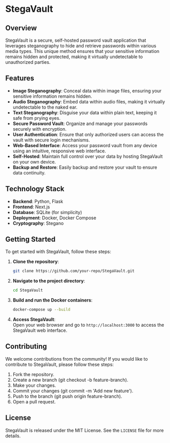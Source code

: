 # StegaVault

## Overview
StegaVault is a secure, self-hosted password vault application that leverages steganography to hide and retrieve passwords within various media types. This unique method ensures that your sensitive information remains hidden and protected, making it virtually undetectable to unauthorized parties. 

## Features
- **Image Steganography**: Conceal data within image files, ensuring your sensitive information remains hidden.
- **Audio Steganography**: Embed data within audio files, making it virtually undetectable to the naked ear.
- **Text Steganography**: Disguise your data within plain text, keeping it safe from prying eyes.
- **Secure Password Vault**: Organize and manage your passwords securely with encryption.
- **User Authentication**: Ensure that only authorized users can access the vault with secure login mechanisms.
- **Web-Based Interface**: Access your password vault from any device using an intuitive, responsive web interface.
- **Self-Hosted**: Maintain full control over your data by hosting StegaVault on your own device.
- **Backup and Restore**: Easily backup and restore your vault to ensure data continuity.

## Technology Stack
- **Backend**: Python, Flask
- **Frontend**: Next.js
- **Database**: SQLite (for simplicity)
- **Deployment**: Docker, Docker Compose
- **Cryptography**: Stegano

## Getting Started
To get started with StegaVault, follow these steps:

1. **Clone the repository**:
   ```bash
   git clone https://github.com/your-repo/StegaVault.git
    ```
2. **Navigate to the project directory**:
    ```bash
    cd StegaVault
    ```
3. **Build and run the Docker containers**:
    ```bash
    docker-compose up --build
    ```
4. **Access StegaVault**:\
Open your web browser and go to `http://localhost:3000` to access the StegaVault web interface.

## Contributing
We welcome contributions from the community! If you would like to contribute to StegaVault, please follow these steps:

1. Fork the repository.
2. Create a new branch (git checkout -b feature-branch).
3. Make your changes.
4. Commit your changes (git commit -m 'Add new feature').
5. Push to the branch (git push origin feature-branch).
6. Open a pull request.

## License

StegaVault is released under the MIT License. See the `LICENSE` file for more details.

